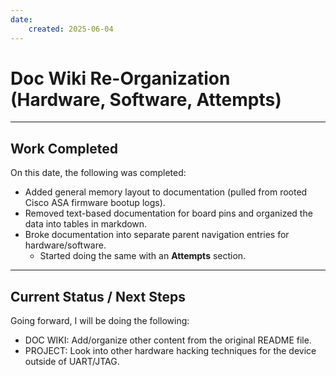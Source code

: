```yaml
---
date:
    created: 2025-06-04
---
```


# Doc Wiki Re-Organization (Hardware, Software, Attempts)

<!-- more -->

---

## Work Completed

On this date, the following was completed:

- Added general memory layout to documentation (pulled from rooted Cisco ASA firmware bootup logs).
- Removed text-based documentation for board pins and organized the data into tables in markdown.
- Broke documentation into separate parent navigation entries for hardware/software.
    - Started doing the same with an **Attempts** section.

---

## Current Status / Next Steps

Going forward, I will be doing the following:

- DOC WIKI: Add/organize other content from the original README file.
- PROJECT: Look into other hardware hacking techniques for the device outside of UART/JTAG.